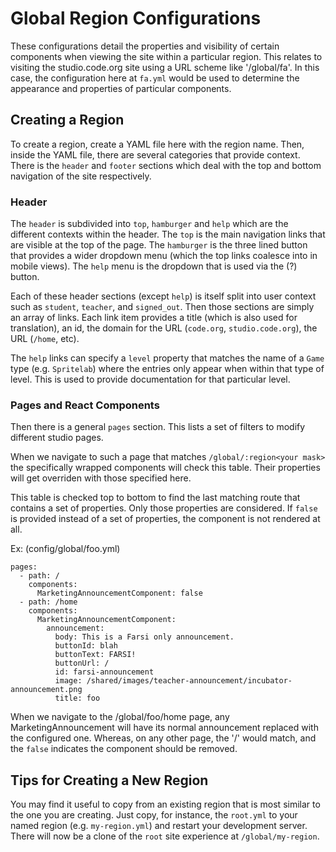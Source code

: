 # Global Region Configurations

These configurations detail the properties and visibility of certain components
when viewing the site within a particular region. This relates to visiting the
studio.code.org site using a URL scheme like '/global/fa'. In this case, the
configuration here at `fa.yml` would be used to determine the appearance and
properties of particular components.

## Creating a Region

To create a region, create a YAML file here with the region name. Then, inside
the YAML file, there are several categories that provide context. There is the
`header` and `footer` sections which deal with the top and bottom navigation
of the site respectively.

### Header

The `header` is subdivided into `top`, `hamburger` and `help` which are the
different contexts within the header. The `top` is the main navigation links
that are visible at the top of the page. The `hamburger` is the three lined
button that provides a wider dropdown menu (which the top links coalesce into
in mobile views). The `help` menu is the dropdown that is used via the (?)
button.

Each of these header sections (except `help`) is itself split into user context
such as `student`, `teacher`, and `signed_out`. Then those sections are simply
an array of links. Each link item provides a title (which is also used for
translation), an id, the domain for the URL (`code.org`, `studio.code.org`), the
URL (`/home`, etc).

The `help` links can specify a `level` property that matches the name of a `Game`
type (e.g. `Spritelab`) where the entries only appear when within that type of
level. This is used to provide documentation for that particular level.

### Pages and React Components

Then there is a general `pages` section. This lists a set of filters to modify
different studio pages.

When we navigate to such a page that matches `/global/:region<your mask>`
the specifically wrapped components will check this table. Their properties
will get overriden with those specified here.

This table is checked top to bottom to find the last matching route that
contains a set of properties. Only those properties are considered. If
`false` is provided instead of a set of properties, the component is not
rendered at all.

Ex: (config/global/foo.yml)

```
pages:
  - path: /
    components:
      MarketingAnnouncementComponent: false
  - path: /home
    components:
      MarketingAnnouncementComponent:
        announcement:
          body: This is a Farsi only announcement.
          buttonId: blah
          buttonText: FARSI!
          buttonUrl: /
          id: farsi-announcement
          image: /shared/images/teacher-announcement/incubator-announcement.png
          title: foo
```
      
When we navigate to the /global/foo/home page, any MarketingAnnouncement will
have its normal announcement replaced with the configured one. Whereas, on any
other page, the '/' would match, and the `false` indicates the component should
be removed.

## Tips for Creating a New Region

You may find it useful to copy from an existing region that is most similar to
the one you are creating. Just copy, for instance, the `root.yml` to your named
region (e.g. `my-region.yml`) and restart your development server. There will
now be a clone of the `root` site experience at `/global/my-region`.
